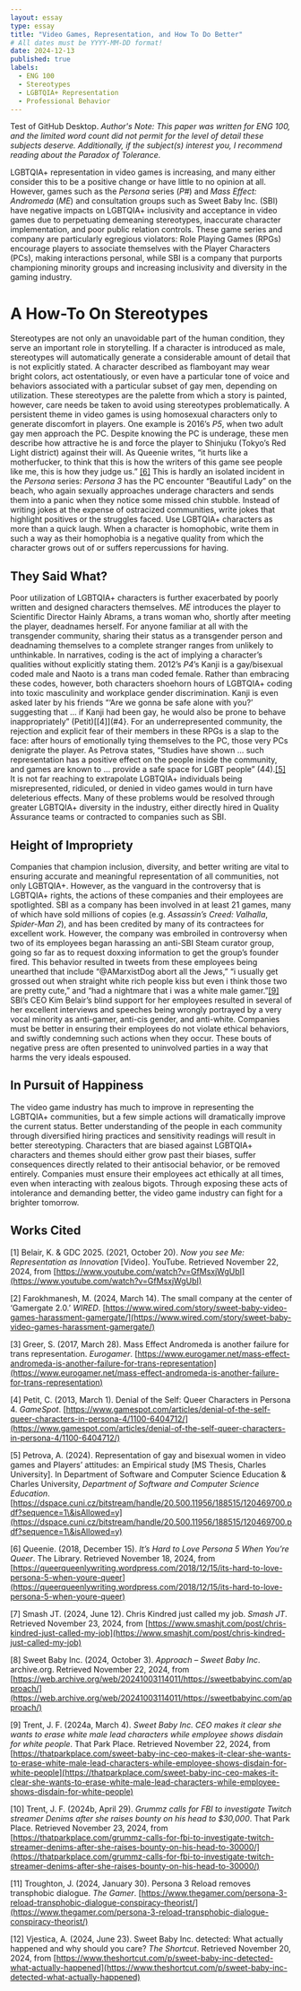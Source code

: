 ```yaml
---
layout: essay
type: essay
title: "Video Games, Representation, and How To Do Better"
# All dates must be YYYY-MM-DD format!
date: 2024-12-13
published: true
labels:
  - ENG 100
  - Stereotypes
  - LGBTQIA+ Representation
  - Professional Behavior
---
```

Test of GitHub Desktop.
*Author's Note: This paper was written for ENG 100, and the limited word count did not permit for the level of detail these subjects deserve. Additionally, if the subject(s) interest you, I recommend reading about the Paradox of Tolerance.*

LGBTQIA+ representation in video games is increasing, and many either consider this to be a positive change or have little to no opinion at all. However, games such as the *Persona* series (*P\#*) and *Mass Effect: Andromeda* (*ME*) and consultation groups such as Sweet Baby Inc. (SBI) have negative impacts on LGBTQIA+ inclusivity and acceptance in video games due to perpetuating demeaning stereotypes, inaccurate character implementation, and poor public relation controls. These game series and company are particularly egregious violators: Role Playing Games (RPGs) encourage players to associate themselves with the Player Characters (PCs), making interactions personal, while SBI is a company that purports championing minority groups and increasing inclusivity and diversity in the gaming industry.  

# A How-To On Stereotypes

Stereotypes are not only an unavoidable part of the human condition, they serve an important role in storytelling. If a character is introduced as male, stereotypes will automatically generate a considerable amount of detail that is not explicitly stated. A character described as flamboyant may wear bright colors, act ostentatiously, or even have a particular tone of voice and behaviors associated with a particular subset of gay men, depending on utilization. These stereotypes are the palette from which a story is painted, however, care needs be taken to avoid using stereotypes problematically. A persistent theme in video games is using homosexual characters only to generate discomfort in players. One example is 2016’s *P5*, when two adult gay men approach the PC. Despite knowing the PC is underage, these men describe how attractive he is and force the player to Shinjuku (Tokyo’s Red Light district) against their will. As Queenie writes, “it hurts like a motherfucker, to think that this is how the writers of this game see people like me, this is how they judge us.” [[6]](#6) This is hardly an isolated incident in the *Persona* series: *Persona 3* has the PC encounter “Beautiful Lady” on the beach, who again sexually approaches underage characters and sends them into a panic when they notice some missed chin stubble. Instead of writing jokes at the expense of ostracized communities, write jokes that highlight positives or the struggles faced. Use LGBTQIA+ characters as more than a quick laugh. When a character is homophobic, write them in such a way as their homophobia is a negative quality from which the character grows out of or suffers repercussions for having.  

## They Said What?

Poor utilization of LGBTQIA+ characters is further exacerbated by poorly written and designed characters themselves. *ME* introduces the player to Scientific Director Hainly Abrams, a trans woman who, shortly after meeting the player, deadnames herself. For anyone familiar at all with the transgender community, sharing their status as a transgender person and deadnaming themselves to a complete stranger ranges from unlikely to unthinkable. In narratives, coding is the act of implying a character’s qualities without explicitly stating them. 2012’s *P4*’s Kanji is a gay/bisexual coded male and Naoto is a trans man coded female. Rather than embracing these codes, however, both characters shoehorn hours of LGBTQIA+ coding into toxic masculinity and workplace gender discrimination. Kanji is even asked later by his friends “‘Are we gonna be safe alone with you?’ suggesting that … if Kanji had been gay, he would also be prone to behave inappropriately” (Petit)[[4]](#4}. For an underrepresented community, the rejection and explicit fear of their members in these RPGs is a slap to the face: after hours of emotionally tying themselves to the PC, those very PCs denigrate the player. As Petrova states, “Studies have shown … such representation has a positive effect on the people inside the community, and games are known to … provide a safe space for LGBT people” (44).[[5]](#5) It is not far reaching to extrapolate LGBTQIA+ individuals being misrepresented, ridiculed, or denied in video games would in turn have deleterious effects. Many of these problems would be resolved through greater LGBTQIA+ diversity in the industry, either directly hired in Quality Assurance teams or contracted to companies such as SBI.  

## Height of Impropriety

Companies that champion inclusion, diversity, and better writing are vital to ensuring accurate and meaningful representation of all communities, not only LGBTQIA+. However, as the vanguard in the controversy that is LGBTQIA+ rights, the actions of these companies and their employees are spotlighted. SBI as a company has been involved in at least 21 games, many of which have sold millions of copies (e.g. *Assassin’s Creed: Valhalla*, *Spider-Man 2*), and has been credited by many of its contractees for excellent work. However, the company was embroiled in controversy when two of its employees began harassing an anti-SBI Steam curator group, going so far as to request doxxing information to get the group’s founder fired. This behavior resulted in tweets from these employees being unearthed that include “@AMarxistDog abort all the Jews,” “i usually get grossed out when straight white rich people kiss but even i think those two are pretty cute,” and “had a nightmare that i was a white male gamer.”[[9]](#9) SBI’s CEO Kim Belair’s blind support for her employees resulted in several of her excellent interviews and speeches being wrongly portrayed by a very vocal minority as anti-gamer, anti-cis gender, and anti-white. Companies must be better in ensuring their employees do not violate ethical behaviors, and swiftly condemning such actions when they occur. These bouts of negative press are often presented to uninvolved parties in a way that harms the very ideals espoused.  

## In Pursuit of Happiness

The video game industry has much to improve in representing the LGBTQIA+ communities, but a few simple actions will dramatically improve the current status. Better understanding of the people in each community through diversified hiring practices and sensitivity readings will result in better stereotyping. Characters that are biased against LGBTQIA+ characters and themes should either grow past their biases, suffer consequences directly related to their antisocial behavior, or be removed entirely. Companies must ensure their employees act ethically at all times, even when interacting with zealous bigots. Through exposing these acts of intolerance and demanding better, the video game industry can fight for a brighter tomorrow.  

## Works Cited  

<a id="1">[1]</a>
Belair, K. & GDC 2025\. (2021, October 20).
*Now you see Me: Representation as Innovation* \[Video\].
YouTube.
Retrieved November 22, 2024, from [https://www.youtube.com/watch?v=GfMsxjWgUbI](https://www.youtube.com/watch?v=GfMsxjWgUbI)

<a id="2">[2]</a> 
Farokhmanesh, M. (2024, March 14).
The small company at the center of ‘Gamergate 2.0.’
*WIRED*.
[https://www.wired.com/story/sweet-baby-video-games-harassment-gamergate/](https://www.wired.com/story/sweet-baby-video-games-harassment-gamergate/)

<a id="3">[3]</a> 
Greer, S. (2017, March 28).
Mass Effect Andromeda is another failure for trans representation.
*Eurogamer*.
[https://www.eurogamer.net/mass-effect-andromeda-is-another-failure-for-trans-representation](https://www.eurogamer.net/mass-effect-andromeda-is-another-failure-for-trans-representation)

<a id="4">[4]</a> 
Petit, C. (2013, March 1).
Denial of the Self: Queer Characters in Persona 4\.
*GameSpot*.
[https://www.gamespot.com/articles/denial-of-the-self-queer-characters-in-persona-4/1100-6404712/](https://www.gamespot.com/articles/denial-of-the-self-queer-characters-in-persona-4/1100-6404712/)

<a id="5">[5]</a> 
Petrova, A. (2024).
Representation of gay and bisexual women in video games and Players’ attitudes: an Empirical study \[MS Thesis, Charles University\].
In Department of Software and Computer Science Education & Charles University, *Department of Software and Computer Science Education*.
[https://dspace.cuni.cz/bitstream/handle/20.500.11956/188515/120469700.pdf?sequence=1\&isAllowed=y](https://dspace.cuni.cz/bitstream/handle/20.500.11956/188515/120469700.pdf?sequence=1\&isAllowed=y)

<a id="6">[6]</a> 
Queenie. (2018, December 15).
*It’s Hard to Love Persona 5 When You’re Queer*.
The Library.
Retrieved November 18, 2024, from [https://queerqueenlywriting.wordpress.com/2018/12/15/its-hard-to-love-persona-5-when-youre-queer](https://queerqueenlywriting.wordpress.com/2018/12/15/its-hard-to-love-persona-5-when-youre-queer)  

<a id="7">[7]</a> 
Smash JT. (2024, June 12).
Chris Kindred just called my job.
*Smash JT*.
Retrieved November 23, 2024, from [https://www.smashjt.com/post/chris-kindred-just-called-my-job](https://www.smashjt.com/post/chris-kindred-just-called-my-job) 

<a id="8">[8]</a> 
Sweet Baby Inc. (2024, October 3).
*Approach – Sweet Baby Inc*.
archive.org.
Retrieved November 22, 2024, from [https://web.archive.org/web/20241003114011/https://sweetbabyinc.com/approach/](https://web.archive.org/web/20241003114011/https://sweetbabyinc.com/approach/)

<a id="9">[9]</a> 
Trent, J. F. (2024a, March 4).
*Sweet Baby Inc. CEO makes it clear she wants to erase white male lead characters while employee shows disdain for white people*.
That Park Place.
Retrieved November 22, 2024, from [https://thatparkplace.com/sweet-baby-inc-ceo-makes-it-clear-she-wants-to-erase-white-male-lead-characters-while-employee-shows-disdain-for-white-people](https://thatparkplace.com/sweet-baby-inc-ceo-makes-it-clear-she-wants-to-erase-white-male-lead-characters-while-employee-shows-disdain-for-white-people)

<a id="10">[10]</a> 
Trent, J. F. (2024b, April 29).
*Grummz calls for FBI to investigate Twitch streamer Denims after she raises bounty on his head to $30,000*.
That Park Place.
Retrieved November 23, 2024, from [https://thatparkplace.com/grummz-calls-for-fbi-to-investigate-twitch-streamer-denims-after-she-raises-bounty-on-his-head-to-30000/](https://thatparkplace.com/grummz-calls-for-fbi-to-investigate-twitch-streamer-denims-after-she-raises-bounty-on-his-head-to-30000/)

<a id="11">[11]</a> 
Troughton, J. (2024, January 30).
Persona 3 Reload removes transphobic dialogue.
*The Gamer*.
[https://www.thegamer.com/persona-3-reload-transphobic-dialogue-conspiracy-theorist/](https://www.thegamer.com/persona-3-reload-transphobic-dialogue-conspiracy-theorist/)

<a id="12">[12]</a> 
Vjestica, A. (2024, June 23).
Sweet Baby Inc. detected: What actually happened and why should you care?
*The Shortcut*.
Retrieved November 20, 2024, from [https://www.theshortcut.com/p/sweet-baby-inc-detected-what-actually-happened](https://www.theshortcut.com/p/sweet-baby-inc-detected-what-actually-happened)
